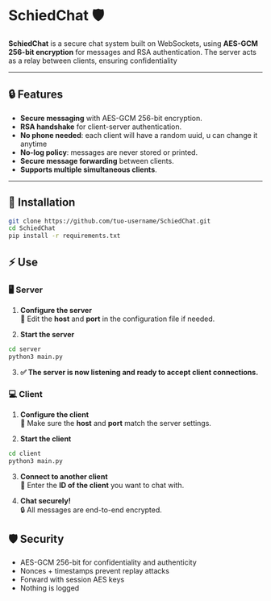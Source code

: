# SchiedChat 🛡️

**SchiedChat** is a secure chat system built on WebSockets, using **AES-GCM 256-bit encryption** for messages and RSA authentication. The server acts as a relay between clients, ensuring confidentiality  

---

## 🔒 Features

- **Secure messaging** with AES-GCM 256-bit encryption.  
- **RSA handshake** for client-server authentication.  
- **No phone needed**: each client will have a random uuid, u can change it anytime
- **No-log policy**: messages are never stored or printed.  
- **Secure message forwarding** between clients.  
- **Supports multiple simultaneous clients**.  

---

## 🚀 Installation
```bash
git clone https://github.com/tuo-username/SchiedChat.git
cd SchiedChat
pip install -r requirements.txt
```

## ⚡ Use
### 🖥️ Server

1. **Configure the server**  
   🔹 Edit the **host** and **port** in the configuration file if needed.

2. **Start the server**  
```bash
cd server
python3 main.py
```
3. **✅ The server is now listening and ready to accept client connections.**

### 💻 Client

1. **Configure the client**  
   🔹 Make sure the **host** and **port** match the server settings.

2. **Start the client**  
```bash
cd client
python3 main.py
```
3. **Connect to another client**  
   🔹 Enter the **ID of the client** you want to chat with.

4. **Chat securely!**  
   🔒 All messages are end-to-end encrypted.

## 🛡️ Security
- AES-GCM 256-bit for confidentiality and authenticity
- Nonces + timestamps prevent replay attacks
- Forward with session AES keys
- Nothing is logged
